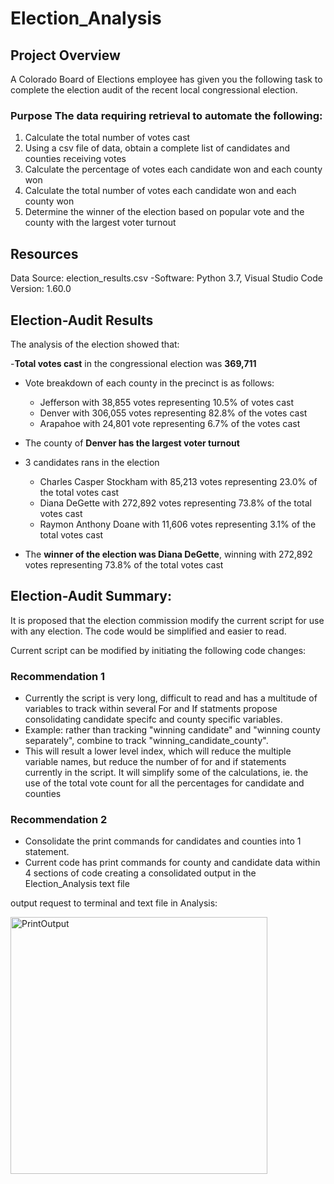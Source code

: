 # **Election_Analysis**

## **Project Overview**

A Colorado Board of Elections employee has given you the following task to complete the election audit of the recent local congressional election.

### Purpose The data requiring retrieval to automate the following:

1. Calculate the total number of votes cast
2. Using a csv file of data, obtain a complete list of candidates and counties receiving votes
3. Calculate the percentage of votes each candidate won and each county won
4. Calculate the total number of votes each candidate won and each county won
5. Determine the winner of the election based on popular vote and the county with the largest voter turnout


## **Resources**
Data Source: election_results.csv -Software: Python 3.7, Visual Studio Code Version: 1.60.0

## **Election-Audit Results** 

The analysis of the election showed that: 

   -**Total votes cast** in the congressional election was **369,711**

  - Vote breakdown of each county in the precinct is as follows: 
    - Jefferson with 38,855 votes representing 10.5% of votes cast 
    - Denver with 306,055 votes representing 82.8% of the votes cast 
    - Arapahoe with 24,801 vote representing 6.7% of the votes cast 
    
 - The county of **Denver has the largest voter turnout** 
 
 - 3 candidates rans in the election 
      - Charles Casper Stockham with 85,213 votes representing 23.0% of the total votes cast 
      - Diana DeGette with 272,892 votes representing 73.8% of the total votes cast 
      - Raymon Anthony Doane with 11,606 votes representing 3.1% of the total votes cast 
      
  - The **winner of the election was Diana DeGette**, winning with 272,892 votes representing 73.8% of the total votes cast

## **Election-Audit Summary:**
It is proposed that the election commission modify the current script for use with any election. The code would be simplified and easier to read.

Current script can be modified by initiating the following code changes:

### Recommendation 1

- Currently the script is very long, difficult to read and has a multitude of variables to track within several For and If statments
propose consolidating candidate specifc and county specific variables.
- Example: rather than tracking "winning candidate" and "winning county separately", combine to track "winning_candidate_county".
- This will result a lower level index, which will reduce the multiple variable names, but reduce the number of for and if statements currently in the script.  It will simplify some of the calculations, ie. the use of the total vote count for all the percentages for candidate and counties


### Recommendation 2

- Consolidate the print commands for candidates and counties into 1 statement.
- Current code has print commands for county and candidate data within 4 sections of code creating a consolidated output in the Election_Analysis text file

output request to terminal and text file in Analysis:

<img width="411" alt="PrintOutput" src="https://user-images.githubusercontent.com/89538802/133714375-2edf38f1-30f0-44b7-9322-6166c48bf591.PNG">


